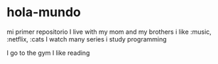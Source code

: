 # hola-mundo

  mi primer repositorio
I live with my mom and my brothers
i like :music, :netflix, :cats
I watch many series
i study programming

I go to the gym
I like reading

<!---
Nikki-021/Nikki-021 is a ✨ special ✨ repository because its `README.md` (this file) appears on your GitHub profile.
You can click the Preview link to take a look at your changes.
--->
